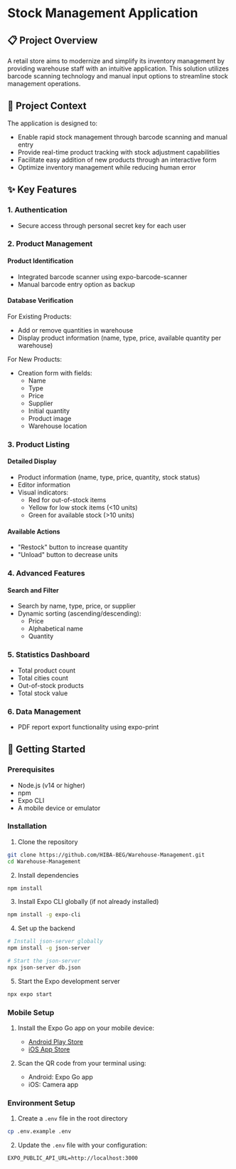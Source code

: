 # Stock Management Application

## 📋 Project Overview
A retail store aims to modernize and simplify its inventory management by providing warehouse staff with an intuitive application. This solution utilizes barcode scanning technology and manual input options to streamline stock management operations.

## 🎯 Project Context
The application is designed to:
- Enable rapid stock management through barcode scanning and manual entry
- Provide real-time product tracking with stock adjustment capabilities
- Facilitate easy addition of new products through an interactive form
- Optimize inventory management while reducing human error

## ✨ Key Features

### 1. Authentication
- Secure access through personal secret key for each user

### 2. Product Management
#### Product Identification
- Integrated barcode scanner using expo-barcode-scanner
- Manual barcode entry option as backup

#### Database Verification
For Existing Products:
- Add or remove quantities in warehouse
- Display product information (name, type, price, available quantity per warehouse)

For New Products:
- Creation form with fields:
  - Name
  - Type
  - Price
  - Supplier
  - Initial quantity
  - Product image 
  - Warehouse location

### 3. Product Listing
#### Detailed Display
- Product information (name, type, price, quantity, stock status)
- Editor information
- Visual indicators:
  - Red for out-of-stock items
  - Yellow for low stock items (<10 units)
  - Green for available stock (>10 units)

#### Available Actions
- "Restock" button to increase quantity
- "Unload" button to decrease units

### 4. Advanced Features
#### Search and Filter
- Search by name, type, price, or supplier
- Dynamic sorting (ascending/descending):
  - Price
  - Alphabetical name
  - Quantity

### 5. Statistics Dashboard
- Total product count
- Total cities count
- Out-of-stock products
- Total stock value

### 6. Data Management
- PDF report export functionality using expo-print

## 🚀 Getting Started

### Prerequisites
- Node.js (v14 or higher)
- npm 
- Expo CLI
- A mobile device or emulator

### Installation

1. Clone the repository
```bash
git clone https://github.com/HIBA-BEG/Warehouse-Management.git
cd Warehouse-Management
```

2. Install dependencies
```bash
npm install
```

3. Install Expo CLI globally (if not already installed)
```bash
npm install -g expo-cli
```

4. Set up the backend
```bash
# Install json-server globally
npm install -g json-server

# Start the json-server 
npx json-server db.json
```

5. Start the Expo development server
```bash
npx expo start
```

### Mobile Setup
1. Install the Expo Go app on your mobile device:
   - [Android Play Store](https://play.google.com/store/apps/details?id=host.exp.exponent)
   - [iOS App Store](https://apps.apple.com/app/expo-go/id982107779)

2. Scan the QR code from your terminal using:
   - Android: Expo Go app
   - iOS: Camera app

### Environment Setup
1. Create a `.env` file in the root directory
```bash
cp .env.example .env
```

2. Update the `.env` file with your configuration:
```
EXPO_PUBLIC_API_URL=http://localhost:3000
```
